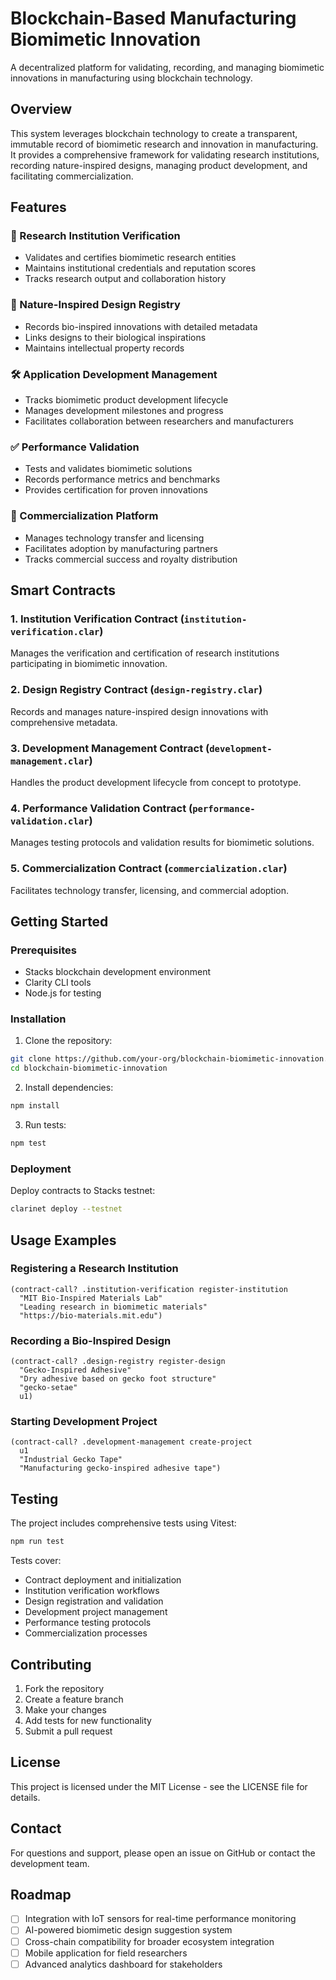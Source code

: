 # Blockchain-Based Manufacturing Biomimetic Innovation

A decentralized platform for validating, recording, and managing biomimetic innovations in manufacturing using blockchain technology.

## Overview

This system leverages blockchain technology to create a transparent, immutable record of biomimetic research and innovation in manufacturing. It provides a comprehensive framework for validating research institutions, recording nature-inspired designs, managing product development, and facilitating commercialization.

## Features

### 🔬 Research Institution Verification
- Validates and certifies biomimetic research entities
- Maintains institutional credentials and reputation scores
- Tracks research output and collaboration history

### 🌿 Nature-Inspired Design Registry
- Records bio-inspired innovations with detailed metadata
- Links designs to their biological inspirations
- Maintains intellectual property records

### 🛠️ Application Development Management
- Tracks biomimetic product development lifecycle
- Manages development milestones and progress
- Facilitates collaboration between researchers and manufacturers

### ✅ Performance Validation
- Tests and validates biomimetic solutions
- Records performance metrics and benchmarks
- Provides certification for proven innovations

### 💼 Commercialization Platform
- Manages technology transfer and licensing
- Facilitates adoption by manufacturing partners
- Tracks commercial success and royalty distribution

## Smart Contracts

### 1. Institution Verification Contract (`institution-verification.clar`)
Manages the verification and certification of research institutions participating in biomimetic innovation.

### 2. Design Registry Contract (`design-registry.clar`)
Records and manages nature-inspired design innovations with comprehensive metadata.

### 3. Development Management Contract (`development-management.clar`)
Handles the product development lifecycle from concept to prototype.

### 4. Performance Validation Contract (`performance-validation.clar`)
Manages testing protocols and validation results for biomimetic solutions.

### 5. Commercialization Contract (`commercialization.clar`)
Facilitates technology transfer, licensing, and commercial adoption.

## Getting Started

### Prerequisites
- Stacks blockchain development environment
- Clarity CLI tools
- Node.js for testing

### Installation

1. Clone the repository:
```bash
git clone https://github.com/your-org/blockchain-biomimetic-innovation.git
cd blockchain-biomimetic-innovation
```

2. Install dependencies:
```bash
npm install
```

3. Run tests:
```bash
npm test
```

### Deployment

Deploy contracts to Stacks testnet:
```bash
clarinet deploy --testnet
```

## Usage Examples

### Registering a Research Institution
```clarity
(contract-call? .institution-verification register-institution 
  "MIT Bio-Inspired Materials Lab" 
  "Leading research in biomimetic materials" 
  "https://bio-materials.mit.edu")
```

### Recording a Bio-Inspired Design
```clarity
(contract-call? .design-registry register-design
  "Gecko-Inspired Adhesive"
  "Dry adhesive based on gecko foot structure"
  "gecko-setae"
  u1)
```

### Starting Development Project
```clarity
(contract-call? .development-management create-project
  u1
  "Industrial Gecko Tape"
  "Manufacturing gecko-inspired adhesive tape")
```

## Testing

The project includes comprehensive tests using Vitest:

```bash
npm run test
```

Tests cover:
- Contract deployment and initialization
- Institution verification workflows
- Design registration and validation
- Development project management
- Performance testing protocols
- Commercialization processes

## Contributing

1. Fork the repository
2. Create a feature branch
3. Make your changes
4. Add tests for new functionality
5. Submit a pull request

## License

This project is licensed under the MIT License - see the LICENSE file for details.

## Contact

For questions and support, please open an issue on GitHub or contact the development team.

## Roadmap

- [ ] Integration with IoT sensors for real-time performance monitoring
- [ ] AI-powered biomimetic design suggestion system
- [ ] Cross-chain compatibility for broader ecosystem integration
- [ ] Mobile application for field researchers
- [ ] Advanced analytics dashboard for stakeholders
